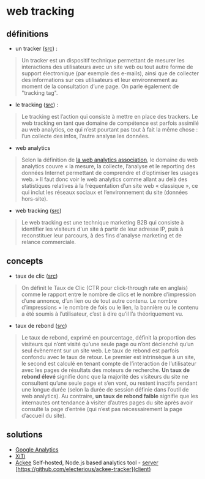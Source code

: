 # web tracking

## définitions

- un tracker ([src](http://www.dictionnaireduweb.com/tracker-et-tracking/)) :

> Un tracker est un dispositif technique permettant de mesurer les interactions des utilisateurs avec un site web ou tout autre forme de support électronique (par exemple des e-mails), ainsi que de collecter des informations sur ces utilisateurs et leur environnement au moment de la consultation d’une page. On parle également de "tracking tag".

- le tracking ([src](http://www.dictionnaireduweb.com/tracker-et-tracking/)) :

> Le tracking est l’action qui consiste à mettre en place des trackers. Le web tracking en tant que domaine de compétence est parfois assimilé au web analytics, ce qui n’est pourtant pas tout à fait la même chose : l’un collecte des infos, l’autre analyse les données.

- web analytics

> Selon la définition de [la web analytics association](http://www.digitalanalyticsassociation.org/Files/PDF_standards/WebAnalyticsDefinitions.pdf), le domaine du web analytics couvre « la mesure, la collecte, l’analyse et le reporting des données Internet permettant de comprendre et d’optimiser les usages web. » Il faut donc voir le web analytics comme allant au delà des statistiques relatives à la fréquentation d’un site web « classique », ce qui inclut les réseaux sociaux et l’environnement du site (données hors-site).

- web tracking ([src](http://www.webleads-tracker.fr/Definition-web-tracking_a665.html))

> Le web tracking est une technique marketing B2B qui consiste à identifier les visiteurs d'un site à partir de leur adresse IP, puis à reconstituer leur parcours, à des fins d'analyse marketing et de relance commerciale.

## concepts

- taux de clic ([src](http://www.dictionnaireduweb.com/taux-de-clic-ctr/))

> On définit le Taux de Clic (CTR pour click-through rate en anglais) comme le rapport entre le nombre de clics et le nombre d’impression d’une annonce, d’un lien ou de tout autre contenu. Le nombre d’impressions = le nombre de fois ou le lien, la bannière ou le contenu a été soumis à l’utilisateur, c’est à dire qu’il l’a théoriquement vu.

- taux de rebond ([src](http://www.dictionnaireduweb.com/taux-de-rebond/))

> Le taux de rebond, exprimé en pourcentage, définit la proportion des visiteurs qui n’ont visité qu’une seule page ou n’ont déclenché qu’un seul évènement sur un site web.
> Le taux de rebond est parfois confondu avec le taux de retour. Le premier est intrinsèque à un site, le second est calculé en tenant compte de l’interaction de l’utilisateur avec les pages de résultats des moteurs de recherche.
> **Un taux de rebond élevé** signifie donc que la majorité des visiteurs du site ne consultent qu’une seule page et s’en vont, ou restent inactifs pendant une longue durée (selon la durée de session définie dans l’outil de web analytics).
> Au contraire, **un taux de rebond faible** signifie que les internautes ont tendance à visiter d’autres pages du site après avoir consulté la page d’entrée (qui n’est pas nécessairement la page d’accueil du site).

## solutions

- [Google Analytics](https://www.google.com/intl/fr_fr/analytics/)
- [XiTi](http://www.xiti.com/)
- [Ackee](https://ackee.electerious.com/) Self-hosted, Node.js based analytics tool - [server](https://github.com/electerious/Ackee) [https://github.com/electerious/ackee-tracker](client)
